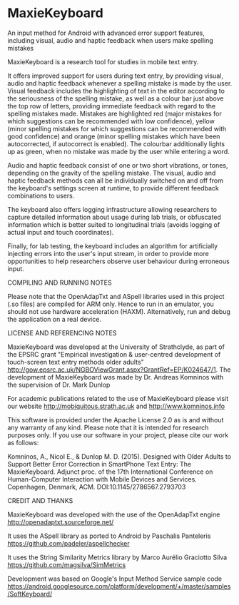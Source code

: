 # MaxieKeyboard
An input method for Android with advanced error support features, including visual, audio and haptic feedback when users make spelling mistakes

MaxieKeyboard is a research tool for studies in mobile text entry. 

It offers improved support for users during text entry, by providing visual, audio and haptic feedback whenever a spelling mistake is made by the user. Visual feedback includes the highlighting of text in the editor according to the seriousness of the spelling mistake, as well as a colour bar just above the top row of letters, providing immediate feedback with regard to the spelling mistakes made. Mistakes are highlighted red (major mistakes for which suggestions can be recommended with low confidence), yellow (minor spelling mistakes for which suggestions can be recommended with good confidence) and orange (minor spelling mistakes which have been autocorrected, if autocorrect is enabled). The colourbar additionally lights up as green, when no mistake was made by the user while entering a word. 

Audio and haptic feedback consist of one or two short vibrations, or tones, depending on the gravity of the spelling mistake. The visual, audio and haptic feedback methods can all be individually switched on and off from the keyboard's settings screen at runtime, to provide different feedback combinations to users.

The keyboard also offers logging infrastructure allowing researchers to capture detailed information about usage during lab trials, or obfuscated information which is better suited to longitudinal trials (avoids logging of actual input and touch coordinates).

Finally, for lab testing, the keyboard includes an algorithm for artificially injecting errors into the user's input stream, in order to provide more opportunities to help researchers observe user behaviour during erroneous input.

COMPILING AND RUNNING NOTES

Please note that the OpenAdapTxt and ASpell libraries used in this project (.so files) are compiled for ARM only. Hence to run in an emulator, you should not use hardware acceleration (HAXM). Alternatively, run and debug the application on a real device.

LICENSE AND REFERENCING NOTES

MaxieKeyboard was developed at the University of Strathclyde, as part of the EPSRC grant "Empirical investigation & user-centred development of touch-screen text entry methods older adults" http://gow.epsrc.ac.uk/NGBOViewGrant.aspx?GrantRef=EP/K024647/1. The development of MaxieKeyboard was made by Dr. Andreas Komninos with the supervision of Dr. Mark Dunlop

For academic publications related to the use of MaxieKeyboard please visit our website http://mobiquitous.strath.ac.uk and http://www.komninos.info

This software is provided under the Apache License 2.0 as is and without any warranty of any kind. Please note that it is intended for research purposes only. If you use our software in your project, please cite our work as follows:

Komninos, A., Nicol E., & Dunlop M. D. (2015).  Designed with Older Adults to Support Better Error Correction in SmartPhone Text Entry: The MaxieKeyboard. Adjunct proc. of the 17th International Conference on Human-Computer Interaction with Mobile Devices and Services. Copenhagen, Denmark, ACM. DOI:10.1145/2786567.2793703

CREDIT AND THANKS

MaxieKeyboard was developed with the use of the OpenAdapTxt engine http://openadaptxt.sourceforge.net/

It uses the ASpell library as ported to Android by Paschalis Panteleris https://github.com/padeler/aspellchecker

It uses the String Similarity Metrics library by Marco Aurélio Graciotto Silva https://github.com/magsilva/SimMetrics

Development was based on Google's Input Method Service sample code https://android.googlesource.com/platform/development/+/master/samples/SoftKeyboard/
